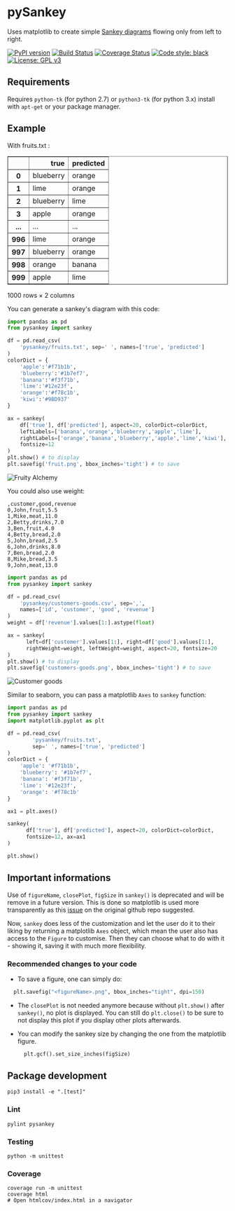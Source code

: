 # pySankey

Uses matplotlib to create simple <a href="https://en.wikipedia.org/wiki/Sankey_diagram">
Sankey diagrams</a> flowing only from left to right.

[![PyPI version](https://badge.fury.io/py/pySankeyBeta.svg)](https://badge.fury.io/py/pySankeyBeta)
[![Build Status](https://travis-ci.org/Pierre-Sassoulas/pySankey.svg?branch=master)](https://travis-ci.org/Pierre-Sassoulas/pySankey)
[![Coverage Status](https://coveralls.io/repos/github/Pierre-Sassoulas/pySankey/badge.svg?branch=master)](https://coveralls.io/github/Pierre-Sassoulas/pySankey?branch=master)
[![Code style: black](https://img.shields.io/badge/code%20style-black-000000.svg)](https://github.com/ambv/black)
[![License: GPL v3](https://img.shields.io/badge/License-GPLv3-blue.svg)](https://www.gnu.org/licenses/gpl-3.0)

## Requirements

Requires `python-tk` (for python 2.7) or `python3-tk` (for python 3.x) install with `apt-get` or your package manager.

## Example

With fruits.txt :

<div>
<table border="1" class="dataframe">
  <thead>
    <tr style="text-align: right;">
      <th></th>
      <th>true</th>
      <th>predicted</th>
    </tr>
  </thead>
  <tbody>
    <tr>
      <th>0</th>
      <td>blueberry</td>
      <td>orange</td>
    </tr>
    <tr>
      <th>1</th>
      <td>lime</td>
      <td>orange</td>
    </tr>
    <tr>
      <th>2</th>
      <td>blueberry</td>
      <td>lime</td>
    </tr>
    <tr>
      <th>3</th>
      <td>apple</td>
      <td>orange</td>
    </tr>
    <tr>
      <th>...</th>
      <td>...</td>
      <td>...</td>
    </tr>
    <tr>
      <th>996</th>
      <td>lime</td>
      <td>orange</td>
    </tr>
    <tr>
      <th>997</th>
      <td>blueberry</td>
      <td>orange</td>
    </tr>
    <tr>
      <th>998</th>
      <td>orange</td>
      <td>banana</td>
    </tr>
    <tr>
      <th>999</th>
      <td>apple</td>
      <td>lime</td>
    </tr>
  </tbody>
</table>
<p>1000 rows × 2 columns</p>
</div>

You can generate a sankey's diagram with this code:

```python
import pandas as pd
from pysankey import sankey

df = pd.read_csv(
    'pysankey/fruits.txt', sep=' ', names=['true', 'predicted']
)
colorDict = {
    'apple':'#f71b1b',
    'blueberry':'#1b7ef7',
    'banana':'#f3f71b',
    'lime':'#12e23f',
    'orange':'#f78c1b',
    'kiwi':'#9BD937'
}

ax = sankey(
    df['true'], df['predicted'], aspect=20, colorDict=colorDict,
    leftLabels=['banana','orange','blueberry','apple','lime'],
    rightLabels=['orange','banana','blueberry','apple','lime','kiwi'],
    fontsize=12
)
plt.show() # to display
plt.savefig('fruit.png', bbox_inches='tight') # to save
```

![Fruity Alchemy](pysankey/fruit.png)

You could also use weight:

```
,customer,good,revenue
0,John,fruit,5.5
1,Mike,meat,11.0
2,Betty,drinks,7.0
3,Ben,fruit,4.0
4,Betty,bread,2.0
5,John,bread,2.5
6,John,drinks,8.0
7,Ben,bread,2.0
8,Mike,bread,3.5
9,John,meat,13.0
```

```python
import pandas as pd
from pysankey import sankey

df = pd.read_csv(
    'pysankey/customers-goods.csv', sep=',',
    names=['id', 'customer', 'good', 'revenue']
)
weight = df['revenue'].values[1:].astype(float)

ax = sankey(
      left=df['customer'].values[1:], right=df['good'].values[1:],
      rightWeight=weight, leftWeight=weight, aspect=20, fontsize=20
)
plt.show() # to display
plt.savefig('customers-goods.png', bbox_inches='tight') # to save
```

![Customer goods](pysankey/customers-goods.png)

Similar to seaborn, you can pass a matplotlib `Axes` to `sankey` function:
```python
import pandas as pd
from pysankey import sankey
import matplotlib.pyplot as plt

df = pd.read_csv(
        'pysankey/fruits.txt',
        sep=' ', names=['true', 'predicted']
)
colorDict = {
    'apple': '#f71b1b',
    'blueberry': '#1b7ef7',
    'banana': '#f3f71b',
    'lime': '#12e23f',
    'orange': '#f78c1b'
}

ax1 = plt.axes()

sankey(
      df['true'], df['predicted'], aspect=20, colorDict=colorDict,
      fontsize=12, ax=ax1
)

plt.show()
```

## Important informations

Use of `figureName`, `closePlot`, `figSize` in `sankey()` is deprecated and will be remove in a future version.
This is done so matplotlib is used more transparently as this [issue](https://github.com/anazalea/pySankey/issues/26#issue-429312025) on the original github repo suggested.

Now, `sankey` does less of the customization and let the user do it to their liking by returning a matplotlib `Axes` object, which mean the user also has access to the `Figure` to customise.
Then they can choose what to do with it - showing it, saving it with much more flexibility.

### Recommended changes to your code
 - To save a figure, one can simply do:
  ```python
    plt.savefig("<figureName>.png", bbox_inches="tight", dpi=150)
  ```

 - The `closePlot` is not needed anymore because without `plt.show()` after `sankey()`, no plot is displayed.
  You can still do `plt.close()` to be sure to not display this plot if you display other plots afterwards.

- You can modify the sankey size by changing the one from the matplotlib figure.
  ```python
    plt.gcf().set_size_inches(figSize)
  ```

## Package development

    pip3 install -e ".[test]"

### Lint

	pylint pysankey

### Testing

	python -m unittest

### Coverage

	coverage run -m unittest
	coverage html
	# Open htmlcov/index.html in a navigator
